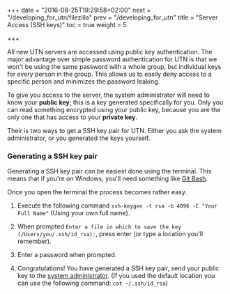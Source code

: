 +++
date = "2016-08-25T19:29:58+02:00"
next = "/developing_for_utn/filezilla"
prev = "/developing_for_utn"
title = "Server Access (SSH keys)"
toc = true
weight = 5

+++

All new UTN servers are accessed using public key authentication. The major
advantage over simple password authentication for UTN is that we won't be using
the same password with a whole group, but individual keys for every person in
the group. This allows us to easily deny access to a specific person and
minimizes the password leaking.

To give you access to the server, the system administrator will need to know
your **public key**; this is a key generated specifically for you. Only you can
read something encrypted using your public key, because you are the only one
that has access to your **private key**.

Their is two ways to get a SSH key pair for UTN. Either you ask the system
administrator, or you generated the keys yourself.

### Generating a SSH key pair

Generating a SSH key pair can be easiest done using the terminal. This means
that if you're on Windows, you'll need something like [Git
Bash](https://git-scm.com/downloads).

Once you open the terminal the process becomes rather easy.

1. Execute the following command `ssh-keygen -t rsa -b 4096 -C "Your Full Name"`
(Using your own full name).

2. When prompted `Enter a file in which to save the key
(/Users/you/.ssh/id_rsa):`, press enter (or type a location you'll remember).

3. Enter a password when prompted.

4. Congratulations! You have generated a SSH key pair, send your public key to
the [system administrator](mailto:admin@utn.se). (If you used the default
location you can use the following command: `cat ~/.ssh/id_rsa`)
